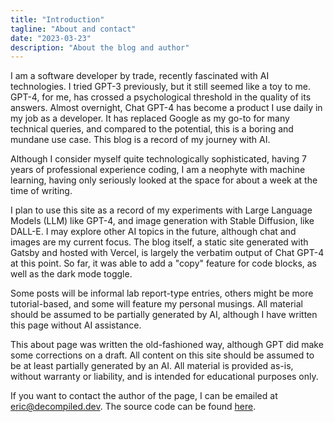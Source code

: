 ```yaml
---
title: "Introduction"
tagline: "About and contact"
date: "2023-03-23"
description: "About the blog and author"
---
```


I am a software developer by trade, recently fascinated with AI technologies. I tried GPT-3 previously, but it still seemed like a toy to me. GPT-4, for me, has crossed a psychological threshold in the quality of its answers. Almost overnight, Chat GPT-4 has become a product I use daily in my job as a developer. It has replaced Google as my go-to for many technical queries, and compared to the potential, this is a boring and mundane use case. This blog is a record of my journey with AI.

Although I consider myself quite technologically sophisticated, having 7 years of professional experience coding, I am a neophyte with machine learning, having only seriously looked at the space for about a week at the time of writing.

I plan to use this site as a record of my experiments with Large Language Models (LLM) like GPT-4, and image generation with Stable Diffusion, like DALL-E. I may explore other AI topics in the future, although chat and images are my current focus. The blog itself, a static site generated with Gatsby and hosted with Vercel, is largely the verbatim output of Chat GPT-4 at this point. So far, it was able to add a "copy" feature for code blocks, as well as the dark mode toggle.

Some posts will be informal lab report-type entries, others might be more tutorial-based, and some will feature my personal musings. All material should be assumed to be partially generated by AI, although I have written this page without AI assistance.

This about page was written the old-fashioned way, although GPT did make some corrections on a draft. All content on this site should be assumed to be at least partially generated by an AI. All material is provided as-is, without warranty or liability, and is intended for educational purposes only.

If you want to contact the author of the page, I can be emailed at [eric@decompiled.dev](mailto:eric@decompiled.dev). The source code can be found [here](https://github.com/eric-decompiled/prompt).

